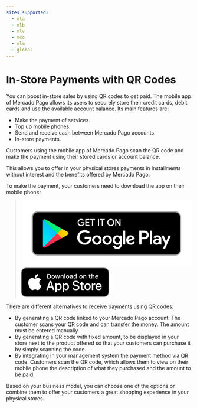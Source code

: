```yaml
---
sites_supported:
  - mla
  - mlb
  - mlv
  - mco
  - mlm
  - global
---
```



# In-Store Payments with QR Codes

You can boost in-store sales by using QR codes to get paid.
The mobile app of Mercado Pago allows its users to securely store their credit cards, debit cards and use the available account balance. Its main features are:

* Make the payment of services.
* Top up mobile phones.
* Send and receive cash between Mercado Pago accounts.
* In-store payments.

Customers using the mobile app of Mercado Pago scan the QR code and make the payment using their stored cards or account balance.

This allows you to offer in your physical stores payments in installments without interest and the benefits offered by Mercado Pago.

To make the payment, your customers need to download the app on their mobile phone:

> [![Android Play Store](/images/mobile/GooglePlayBadge_en.png)](https://play.google.com/store/apps/details?id=com.mercadopago.wallet&hl=es_419)
> [![iOS App Store](/images/mobile/AppStoreBadge_en.svg)](https://itunes.apple.com/ar/app/mercado-pago/id925436649?mt=8)



There are different alternatives to receive payments using QR codes:

* By generating a QR code linked to your Mercado Pago account. The customer scans your QR code and can transfer the money.  The amount must be entered manually.
* By generating a QR code with fixed amount, to be displayed in your store next to the product offered so that your customers can purchase it by simply scanning the code.
* By integrating in your management system the payment method via QR code.  Customers scan the QR code, which allows them to view on their mobile phone the description of what they purchased and the amount to be paid.

Based on your business model, you can choose one of the options or combine them to offer your customers a great shopping experience in your physical stores.
